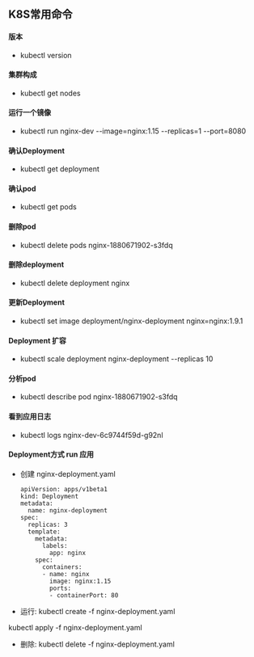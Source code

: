 ## K8S常用命令

#### 版本
* kubectl version

#### 集群构成
* kubectl get nodes

#### 运行一个镜像
* kubectl run nginx-dev --image=nginx:1.15 --replicas=1 --port=8080

#### 确认Deployment
* kubectl get deployment

#### 确认pod
* kubectl get pods

#### 删除pod
* kubectl delete pods nginx-1880671902-s3fdq

#### 删除deployment
*  kubectl delete deployment nginx

#### 更新Deployment
* kubectl set image deployment/nginx-deployment nginx=nginx:1.9.1

#### Deployment 扩容
* kubectl scale deployment nginx-deployment --replicas 10

#### 分析pod
*  kubectl describe pod nginx-1880671902-s3fdq

#### 看到应用日志
* kubectl logs nginx-dev-6c9744f59d-g92nl

#### Deployment方式 run 应用
* 创建 nginx-deployment.yaml
  ```
  apiVersion: apps/v1beta1
  kind: Deployment
  metadata:
    name: nginx-deployment
  spec:
    replicas: 3
    template:
      metadata:
        labels:
          app: nginx
      spec:
        containers:
        - name: nginx
          image: nginx:1.15
          ports:
          - containerPort: 80
  ```
* 运行: kubectl create -f nginx-deployment.yaml

kubectl apply -f nginx-deployment.yaml

* 删除: kubectl delete -f nginx-deployment.yaml


